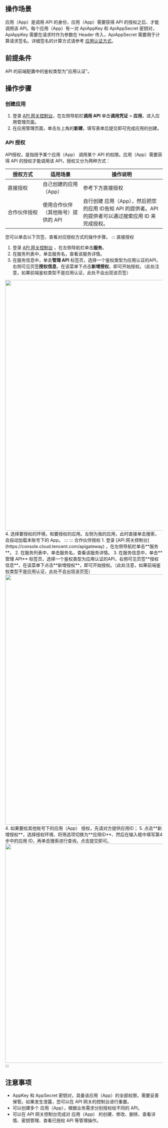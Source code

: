## 操作场景

应用（App）是调用 API 的身份，应用（App）需要获得 API 的授权之后、才能调用该 API。每个应用（App）有一对 ApiAppKey 和 ApiAppSecret 密钥对，ApiAppKey 需要在请求时作为参数在 Header 传入，ApiAppSecret 需要用于计算请求签名。详细签名的计算方式请参考 [应用认证方式](https://cloud.tencent.com/document/product/628/55088)。

## 前提条件

API 的前端配置中的鉴权类型为"应用认证"。

## 操作步骤
### 创建应用

1. 登录 [API 网关控制台](https://console.cloud.tencent.com/apigateway)，在左侧导航栏**调用 API** 单击**调用凭证** > **应用**，进入应用管理页面。
2. 在应用管理页面，单击左上角的**新建**，填写表单后提交即可完成应用的创建。

### API 授权

API授权，是指授予某个应用（App） 调用某个 API 的权限。应用（App）需要获得 API 的授权才能调用该 API，授权又分为两种方式：

| 授权方式| 适用场景 | 操作说明 |
|---------|---------|---------|
| 直接授权 | 自己创建的应用（App） | 参考下方直接授权 |
| <nobr>合作伙伴授权</nobr> | 使用合作伙伴（其他账号）提供的 API | 自行创建 应用（App），然后把您的应用 ID告知 API 的提供者。API 的提供者可以通过搜索应用 ID 来完成授权。 |


您可以单击以下页签，查看对应授权方式的操作步骤。
<dx-tabs>
::: 直接授权
1. 登录 [API 网关控制台](https://console.cloud.tencent.com/apigateway) ，在左侧导航栏单击**服务**。
2. 在服务列表中，单击服务名，查看该服务详情。
3. 在服务信息中，单击**管理 API** 标签页，选择一个鉴权类型为应用认证的API，右侧可见页签**授权信息**，在该菜单下点击**新增授权**，即可开始授权。（此处注意，如果前端鉴权类型不是应用认证，此处不会出现该页签）
<img src = "https://qcloudimg.tencent-cloud.cn/raw/cbedebb87ba7a40b59478b1c58df45db.png" width=800> 
4. 选择要授权的环境，和要授权的应用。左侧为我的应用，此时直接单击搜索，会自动加载本账号下的 App。
:::
::: 合作伙伴授权
1. 登录 [API 网关控制台](https://console.cloud.tencent.com/apigateway)  ，在左侧导航栏单击**服务**。
2. 在服务列表中，单击服务名，查看该服务详情。
3. 在服务信息中，单击**管理 API** 标签页，选择一个鉴权类型为应用认证的API，右侧可见页签**授权信息**，在该菜单下点击**新增授权**，即可开始授权。（此处注意，如果前端鉴权类型不是应用认证，此处不会出现该页签）
<img src = "https://qcloudimg.tencent-cloud.cn/raw/cbedebb87ba7a40b59478b1c58df45db.png" width=800> 
4. 如果要给其他账号下的应用（App） 授权，先请对方提供应用ID；
5. 点击**新增授权**，选择授权环境、将筛选项切换为**应用ID**、然后在输入框中填写第4步中的应用 ID，再单击搜索进行查询，点击提交即可。
<img src = "https://qcloudimg.tencent-cloud.cn/raw/15f5f2114d96bd52535cdd1b64b779d2.png" width=700> 
:::
</dx-tabs>

## 注意事项

- AppKey 和 AppSecret 密钥对，具备该应用（App）的全部权限，需要妥善保管。如果发生泄露，您可以在 API 网关的控制台进行重置。
- 可以创建多个 应用（App），根据业务需求分别授权给不同的 API。
- 可以在 API 网关控制台完成对 应用（App） 的创建、修改、删除、查看详情、密钥管理、查看已授权 API 等管理操作。
